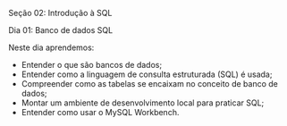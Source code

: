 Seção 02: Introdução à SQL

Dia 01: Banco de dados SQL

Neste dia aprendemos: 
- Entender o que são bancos de dados;
- Entender como a linguagem de consulta estruturada (SQL) é usada; 
- Compreender como as tabelas se encaixam no conceito de banco de dados; 
- Montar um ambiente de desenvolvimento local para praticar SQL; 
- Entender como usar o MySQL Workbench. 

